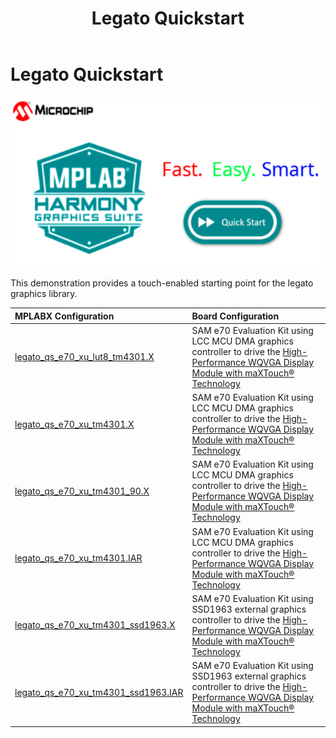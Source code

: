﻿---
parent: Example Applications
title: Legato Quickstart
nav_order: 1
---

# Legato Quickstart

![](./../../docs/html/legato_quickstart.png)

This demonstration provides a touch-enabled starting point for the legato graphics library.

|MPLABX Configuration|Board Configuration|
|:-------------------|:------------------|
|[legato\_qs\_e70\_xu\_lut8\_tm4301.X](./firmware/legato_qs_e70_xu_lut8_tm4301b.X/readme.md)|SAM e70 Evaluation Kit using LCC MCU DMA graphics controller to drive the [High-Performance WQVGA Display Module with maXTouch® Technology](https://www.microchip.com/DevelopmentTools/ProductDetails/PartNO/AC320005-4)|
|[legato\_qs\_e70\_xu\_tm4301.X](./firmware/legato_qs_e70_xu_tm4301b.X/readme.md)|SAM e70 Evaluation Kit using LCC MCU DMA graphics controller to drive the [High-Performance WQVGA Display Module with maXTouch® Technology](https://www.microchip.com/DevelopmentTools/ProductDetails/PartNO/AC320005-4)|
|[legato\_qs\_e70\_xu\_tm4301_90.X](./firmware/legato_qs_e70_xu_tm4301b_90.X/readme.md)|SAM e70 Evaluation Kit using LCC MCU DMA graphics controller to drive the [High-Performance WQVGA Display Module with maXTouch® Technology](https://www.microchip.com/DevelopmentTools/ProductDetails/PartNO/AC320005-4)|
|[legato\_qs\_e70\_xu\_tm4301.IAR](./firmware/legato_qs_e70_xu_tm4301b.IAR/readme.md)|SAM e70 Evaluation Kit using LCC MCU DMA graphics controller to drive the [High-Performance WQVGA Display Module with maXTouch® Technology](https://www.microchip.com/DevelopmentTools/ProductDetails/PartNO/AC320005-4)|
|[legato\_qs\_e70\_xu\_tm4301\_ssd1963.X](./firmware/legato_qs_e70_xu_tm4301b_ssd1963.X/readme.md)|SAM e70 Evaluation Kit using SSD1963 external graphics controller to drive the [High-Performance WQVGA Display Module with maXTouch® Technology](https://www.microchip.com/DevelopmentTools/ProductDetails/PartNO/AC320005-4)|
|[legato\_qs\_e70\_xu\_tm4301\_ssd1963.IAR](./firmware/legato_qs_e70_xu_tm4301b_ssd1963.IAR/readme.md)|SAM e70 Evaluation Kit using SSD1963 external graphics controller to drive the [High-Performance WQVGA Display Module with maXTouch® Technology](https://www.microchip.com/DevelopmentTools/ProductDetails/PartNO/AC320005-4)|
